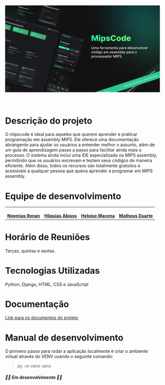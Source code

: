 ![banner](./Banner.png) 
<br><br><br>

# Descrição do projeto
O mipscode é ideal para aqueles que querem aprender e praticar programação em assembly MIPS. Ele oferece uma documentação abrangente para ajudar os usuários a entender melhor o assunto, além de um guia de aprendizagem passo a passo para facilitar ainda mais o processo. O sistema ainda inclui uma IDE especializada no MIPS assembly, permitindo que os usuários escrevam e testem seus códigos de maneira eficiente. Além disso, todos os recursos são totalmente gratuitos e acessíveis a qualquer pessoa que queira aprender a programar em MIPS assembly. 

# Equipe de desenvolvimento 

<table style>
  <tr>
    <td align="center"><a href="https://github.com/neemias-renan">
        <img style="border-radius: 10%;" src="https://avatars.githubusercontent.com/u/69238611?v=4" width="100px;" alt=""/>
        <br />
        <a href="https://github.com/neemias-renan"><b>Neemias Renan</b></a>
    </td>
    <td align="center"><a href="https://github.com/HilquiasAbias">
        <img style="border-radius: 10%;" src="https://avatars.githubusercontent.com/u/76264931?v=4" width="100px;" alt=""/>
        <br />
        <a href="https://github.com/HilquiasAbias"><b>Hilquias Abiass</b></a>
    </td>
    <td align="center"><a href="https://github.com/HeloiseMacena">
        <img style="border-radius: 10%;" src="https://avatars.githubusercontent.com/u/42615847?v=4" width="100px;" alt=""/>
        <br />
        <a href="https://github.com/HeloiseMacena"><b>Heloise Macena</b></a>
    </td>
    <td align="center"><a href="https://github.com/plmdsmatheus">
        <img style="border-radius: 10%;" src="https://avatars.githubusercontent.com/u/84824460?v=4" width="100px;" alt=""/>
        <br />
        <a href="https://github.com/plmdsmatheus"><b>Matheus Duarte</b></a>
    </td>
  </tr>
</table>

# Horário de Reuniões

Terças, quintas e sextas.

# Tecnologias Utilizadas

Python, Django, HTML, CSS e JavaScript

# Documentação

[Link para os documentos do projeto](doc/documentacao.md)

# Manual de desenvolvimento

O primeiro passo para rodar a aplicação localmente é criar o ambiente virtual através do VENV usando o seguinte comando:

> py -m venv venv 

##### 👨‍💻 Em desenvolvimento 👩‍💻
